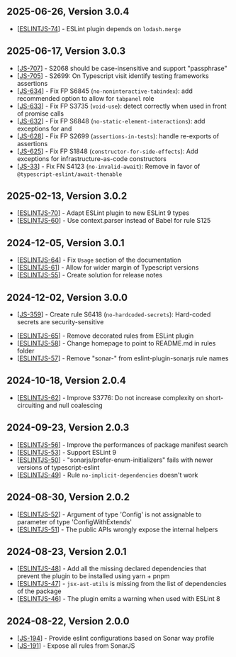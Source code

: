 ## 2025-06-26, Version 3.0.4

- [[ESLINTJS-74](https://sonarsource.atlassian.net/browse/ESLINTJS-74)] - ESLint plugin depends on `lodash.merge`

## 2025-06-17, Version 3.0.3

- [[JS-707](https://sonarsource.atlassian.net/browse/JS-707)] - S2068 should be case-insensitive and support "passphrase"
- [[JS-705](https://sonarsource.atlassian.net/browse/JS-705)] - S2699: On Typescript visit identify testing frameworks assertions
- [[JS-634](https://sonarsource.atlassian.net/browse/JS-634)] - Fix FP S6845 (`no-noninteractive-tabindex`): add recommended option to allow for `tabpanel` role
- [[JS-633](https://sonarsource.atlassian.net/browse/JS-633)] - Fix FP S3735 (`void-use`): detect correctly when used in front of promise calls
- [[JS-632](https://sonarsource.atlassian.net/browse/JS-632)] - Fix FP S6848 (`no-static-element-interactions`): add exceptions for <a> and <summary>
- [[JS-628](https://sonarsource.atlassian.net/browse/JS-628)] - Fix FP S2699 (`assertions-in-tests`): handle re-exports of assertions
- [[JS-625](https://sonarsource.atlassian.net/browse/JS-625)] - Fix FP S1848 (`constructor-for-side-effects`): Add exceptions for infrastructure-as-code constructors
- [[JS-33](https://sonarsource.atlassian.net/browse/JS-33)] - Fix FN S4123 (`no-invalid-await`): Remove in favor of `@typescript-eslint/await-thenable`

## 2025-02-13, Version 3.0.2

- [[ESLINTJS-70](https://sonarsource.atlassian.net/browse/ESLINTJS-70)] - Adapt ESLint plugin to new ESLint 9 types
- [[ESLINTJS-60](https://sonarsource.atlassian.net/browse/ESLINTJS-60)] - Use context.parser instead of Babel for rule S125

## 2024-12-05, Version 3.0.1

- [[ESLINTJS-64](https://sonarsource.atlassian.net/browse/ESLINTJS-64)] - Fix `Usage` section of the documentation
- [[ESLINTJS-61](https://sonarsource.atlassian.net/browse/ESLINTJS-61)] - Allow for wider margin of Typescript versions
- [[ESLINTJS-55](https://sonarsource.atlassian.net/browse/ESLINTJS-55)] - Create solution for release notes

## 2024-12-02, Version 3.0.0

- [[JS-359](https://sonarsource.atlassian.net/browse/JS-359)] - Create rule S6418 (`no-hardcoded-secrets`): Hard-coded secrets are security-sensitive

* [[ESLINTJS-65](https://sonarsource.atlassian.net/browse/ESLINTJS-65)] - Remove decorated rules from ESLint plugin
* [[ESLINTJS-58](https://sonarsource.atlassian.net/browse/ESLINTJS-58)] - Change homepage to point to README.md in rules folder
* [[ESLINTJS-57](https://sonarsource.atlassian.net/browse/ESLINTJS-57)] - Remove "sonar-" from eslint-plugin-sonarjs rule names

## 2024-10-18, Version 2.0.4

- [[ESLINTJS-62](https://sonarsource.atlassian.net/browse/ESLINTJS-62)] - Improve S3776: Do not increase complexity on short-circuiting and null coalescing

## 2024-09-23, Version 2.0.3

- [[ESLINTJS-56](https://sonarsource.atlassian.net/browse/ESLINTJS-56)] - Improve the performances of package manifest search
- [[ESLINTJS-53](https://sonarsource.atlassian.net/browse/ESLINTJS-53)] - Support ESLint 9
- [[ESLINTJS-50](https://sonarsource.atlassian.net/browse/ESLINTJS-50)] - "sonarjs/prefer-enum-initializers" fails with newer versions of typescript-eslint
- [[ESLINTJS-49](https://sonarsource.atlassian.net/browse/ESLINTJS-49)] - Rule `no-implicit-dependencies` doesn't work

## 2024-08-30, Version 2.0.2

- [[ESLINTJS-52](https://sonarsource.atlassian.net/browse/ESLINTJS-52)] - Argument of type 'Config' is not assignable to parameter of type 'ConfigWithExtends'
- [[ESLINTJS-51](https://sonarsource.atlassian.net/browse/ESLINTJS-51)] - The public APIs wrongly expose the internal helpers

## 2024-08-23, Version 2.0.1

- [[ESLINTJS-48](https://sonarsource.atlassian.net/browse/ESLINTJS-48)] - Add all the missing declared dependencies that prevent the plugin to be installed using yarn + pnpm
- [[ESLINTJS-47](https://sonarsource.atlassian.net/browse/ESLINTJS-47)] - `jsx-ast-utils` is missing from the list of dependencies of the package
- [[ESLINTJS-46](https://sonarsource.atlassian.net/browse/ESLINTJS-46)] - The plugin emits a warning when used with ESLint 8

## 2024-08-22, Version 2.0.0

- [[JS-194](https://sonarsource.atlassian.net/browse/JS-194)] - Provide eslint configurations based on Sonar way profile
- [[JS-191](https://sonarsource.atlassian.net/browse/JS-191)] - Expose all rules from SonarJS
